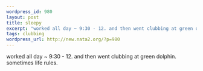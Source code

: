 ```yaml
--- 
wordpress_id: 980
layout: post
title: sleepy
excerpt: "worked all day ~ 9:30 - 12. and then went clubbing at green dolphin. sometimes life rules. "
tags: clubbing
wordpress_url: http://new.nata2.org/?p=980
---
```

worked all day ~ 9:30 - 12. and then went clubbing at green dolphin. sometimes life rules. 

